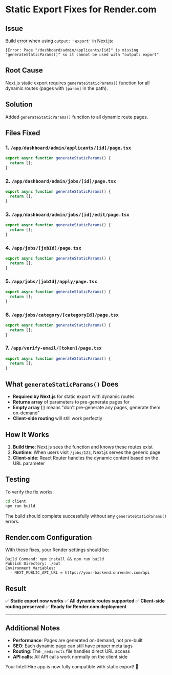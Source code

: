 # Static Export Fixes for Render.com

## Issue

Build error when using `output: 'export'` in Next.js:

```
[Error: Page "/dashboard/admin/applicants/[id]" is missing "generateStaticParams()" so it cannot be used with "output: export"
```

## Root Cause

Next.js static export requires `generateStaticParams()` function for all dynamic routes (pages with `[param]` in the path).

## Solution

Added `generateStaticParams()` function to all dynamic route pages.

## Files Fixed

### 1. `/app/dashboard/admin/applicants/[id]/page.tsx`

```typescript
export async function generateStaticParams() {
  return [];
}
```

### 2. `/app/dashboard/admin/jobs/[id]/page.tsx`

```typescript
export async function generateStaticParams() {
  return [];
}
```

### 3. `/app/dashboard/admin/jobs/[id]/edit/page.tsx`

```typescript
export async function generateStaticParams() {
  return [];
}
```

### 4. `/app/jobs/[jobId]/page.tsx`

```typescript
export async function generateStaticParams() {
  return [];
}
```

### 5. `/app/jobs/[jobId]/apply/page.tsx`

```typescript
export async function generateStaticParams() {
  return [];
}
```

### 6. `/app/jobs/category/[categoryId]/page.tsx`

```typescript
export async function generateStaticParams() {
  return [];
}
```

### 7. `/app/verify-email/[token]/page.tsx`

```typescript
export async function generateStaticParams() {
  return [];
}
```

## What `generateStaticParams()` Does

- **Required by Next.js** for static export with dynamic routes
- **Returns array** of parameters to pre-generate pages for
- **Empty array `[]`** means "don't pre-generate any pages, generate them on-demand"
- **Client-side routing** will still work perfectly

## How It Works

1. **Build time**: Next.js sees the function and knows these routes exist
2. **Runtime**: When users visit `/jobs/123`, Next.js serves the generic page
3. **Client-side**: React Router handles the dynamic content based on the URL parameter

## Testing

To verify the fix works:

```bash
cd client
npm run build
```

The build should complete successfully without any `generateStaticParams()` errors.

## Render.com Configuration

With these fixes, your Render settings should be:

```
Build Command: npm install && npm run build
Publish Directory: ./out
Environment Variables:
  - NEXT_PUBLIC_API_URL = https://your-backend.onrender.com/api
```

## Result

✅ **Static export now works**
✅ **All dynamic routes supported**
✅ **Client-side routing preserved**
✅ **Ready for Render.com deployment**

---

## Additional Notes

- **Performance**: Pages are generated on-demand, not pre-built
- **SEO**: Each dynamic page can still have proper meta tags
- **Routing**: The `_redirects` file handles direct URL access
- **API calls**: All API calls work normally on the client side

Your IntelliHire app is now fully compatible with static export! 🚀
